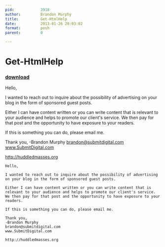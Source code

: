 ```yaml
---
pid:            3918
author:         Brandon Murphy
title:          Get-HtmlHelp
date:           2013-01-26 20:03:02
format:         posh
parent:         0

---
```


# Get-HtmlHelp

### [download](//scripts/3918.ps1)

Hello,

I wanted to reach out to inquire about the possibility of advertising on your blog in the form of sponsored guest posts.  

Either I can have content written or you can write content that is relevant to your audience and helps to promote our client's service. We then pay for that post and the opportunity to have exposure to your readers.

If this is something you can do, please email me.

Thank you,
-Brandon Murphy
brandon@submitdigital.com
www.SubmitDigital.com

http://huddledmasses.org



```posh
Hello,

I wanted to reach out to inquire about the possibility of advertising on your blog in the form of sponsored guest posts.  

Either I can have content written or you can write content that is relevant to your audience and helps to promote our client's service. We then pay for that post and the opportunity to have exposure to your readers.

If this is something you can do, please email me.

Thank you,
-Brandon Murphy
brandon@submitdigital.com
www.SubmitDigital.com

http://huddledmasses.org


```

